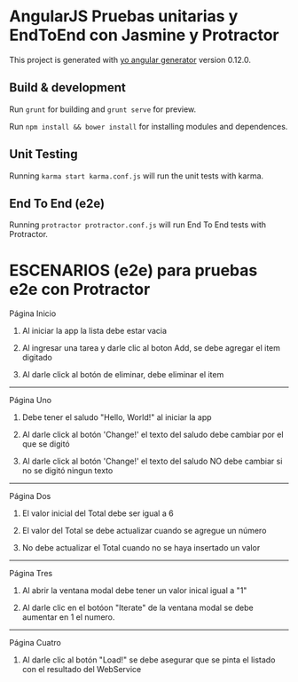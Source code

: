 # AngularJS Pruebas unitarias y EndToEnd con Jasmine y Protractor

This project is generated with [yo angular generator](https://github.com/yeoman/generator-angular)
version 0.12.0.

## Build & development

Run `grunt` for building and `grunt serve` for preview.

Run `npm install && bower install` for installing modules and dependences.

## Unit Testing

Running `karma start karma.conf.js` will run the unit tests with karma.

## End To End (e2e)

Running `protractor protractor.conf.js` will run End To End tests with Protractor.

# ESCENARIOS (e2e) para pruebas e2e con Protractor 

Página Inicio

1) Al iniciar la app la lista debe estar vacia

2) Al ingresar una tarea y darle clic al boton Add, se debe agregar el item digitado

3) Al darle click al botón de eliminar, debe eliminar el item


**************************************************

Página Uno

1) Debe tener el saludo "Hello, World!" al iniciar la app

2) Al darle click al botón 'Change!' el texto del saludo debe cambiar por el que se digitó

3) Al darle click al botón 'Change!' el texto del saludo NO debe cambiar si no se digitó ningun texto

**************************************************

Página Dos

1) El valor inicial del Total debe ser igual a 6

2) El valor del Total se debe actualizar cuando se agregue un número

3) No debe actualizar el Total cuando no se haya insertado un valor


**************************************************

Página Tres

1) Al abrir la ventana modal debe tener un valor inical igual a "1"

2) Al darle clic en el botóon "Iterate" de la ventana modal se debe aumentar en 1 el numero.

**************************************************

Página Cuatro

1) Al darle clic al botón "Load!" se debe asegurar que se pinta el listado con el resultado del WebService
